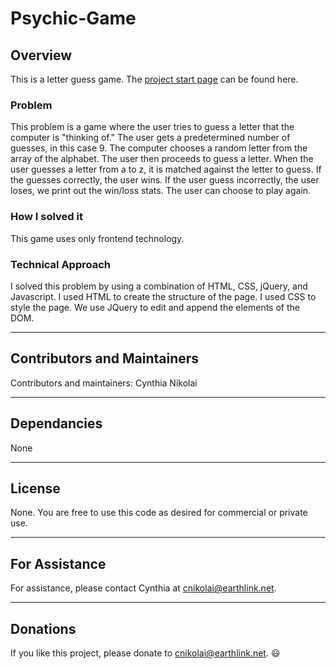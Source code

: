 # Psychic-Game

## Overview

This is a letter guess game. The [project start page](https://cnikolai.github.io/Psychic-Game) can be found here. 

### Problem 
This problem is a game where the user tries to guess a letter that the computer is "thinking of."  The user gets a predetermined number of guesses, in this case 9.  The computer chooses a random letter from the array of the alphabet.  The user then proceeds to guess a letter.  When the user guesses a letter from a to z, it is matched against the letter to guess.  If the guesses correctly, the user wins.  If the user guess incorrectly, the user loses, we print out the win/loss stats.  The user can choose to play again.  

### How I solved it
This game uses only frontend technology.  

### Technical Approach
I solved this problem by using a combination of HTML, CSS, jQuery, and Javascript. I used HTML to create the structure of the page.  I used CSS to style the page.  We use JQuery to edit and append the elements of the DOM.   


- - -

## Contributors and Maintainers

Contributors and maintainers: Cynthia Nikolai

- - -

## Dependancies
  
None

- - -

## License
  
None.  You are free to use this code as desired for commercial or private use. 

- - -

## For Assistance

For assistance, please contact Cynthia at cnikolai@earthlink.net. 

- - -

## Donations
    
If you like this project, please donate to cnikolai@earthlink.net.  :smiley:
